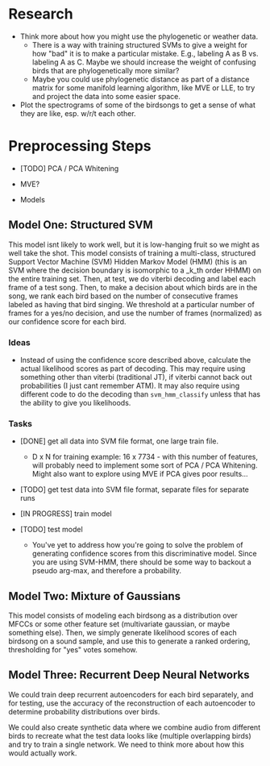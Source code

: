 # Research

  * Think more about how you might use the phylogenetic or weather data.
    * There is a way with training structured SVMs to give a weight for how
    "bad" it is to make a particular mistake. E.g., labeling A as B vs. labeling
    A as C. Maybe we should increase the weight of confusing birds that are
    phylogenetically more similar?
    * Maybe you could use phylogenetic distance as part of a distance matrix
    for some manifold learning algorithm, like MVE or LLE, to try and
    project the data into some easier space.
  * Plot the spectrograms of some of the birdsongs to get a sense of what
    they are like, esp. w/r/t each other.

# Preprocessing Steps

  * [TODO] PCA / PCA Whitening
  * MVE?

* Models

## Model One: Structured SVM

This model isnt likely to work well, but it is low-hanging fruit so we might as
well take the shot. This model consists of training a multi-class, structured
Support Vector Machine (SVM) Hidden Markov Model (HMM) (this is an SVM where
the decision boundary is isomorphic to a _k_th order HHMM) on the entire
training set. Then, at test, we do viterbi decoding and label each frame of a
test song. Then, to make a decision about which birds are in the song, we rank
each bird based on the number of consecutive frames labeled as having that bird
singing. We threshold at a particular number of frames for a yes/no decision,
and use the number of frames (normalized) as our confidence score for each
bird.

### Ideas

* Instead of using the confidence score described above, calculate the actual
  likelihood scores as part of decoding. This may require using something other
  than viterbi (traditional JT), if viterbi cannot back out probabilities (I
  just cant remember ATM). It may also require using different code to do
  the decoding than `svm_hmm_classify` unless that has the ability to give you
  likelihoods.

### Tasks

* [DONE] get all data into SVM file format, one large train file.
  * D x N for training example: 16 x 7734 - with this number of features, will
    probably need to implement some sort of PCA / PCA Whitening. Might also
    want to explore using MVE if PCA gives poor results...

* [TODO] get test data into SVM file format, separate files for separate
   runs

* [IN PROGRESS] train model

* [TODO] test model
  * You've yet to address how you're going to solve the problem of generating
    confidence scores from this discriminative model. Since you are using
    SVM-HMM, there should be some way to backout a pseudo arg-max, and
    therefore a probability.

## Model Two: Mixture of Gaussians

This model consists of modeling each birdsong as a distribution over MFCCs or
some other feature set (multivariate gaussian, or maybe something else). Then,
we simply generate likelihood scores of each birdsong on a sound sample, and
use this to generate a ranked ordering, thresholding for "yes" votes somehow.

## Model Three: Recurrent Deep Neural Networks

We could train deep recurrent autoencoders for each bird separately, and for
testing, use the accuracy of the reconstruction of each autoencoder to
determine probability distributions over birds.

We could also create synthetic data where we combine audio from different birds
to recreate what the test data looks like (multiple overlapping birds) and try
to train a single network. We need to think more about how this would actually
work.
